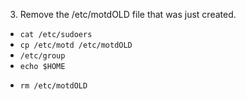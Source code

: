 
3. Remove the /etc/motdOLD file that was just created.

* `cat /etc/sudoers`
* `cp /etc/motd /etc/motdOLD`
* `/etc/group`
* `echo $HOME` 
+ `rm /etc/motdOLD`
